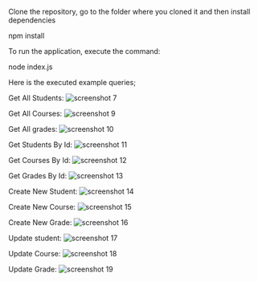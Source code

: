 Clone the repository, go to the folder where you cloned it and then install dependencies

npm install

To run the application, execute the command: 

node index.js

Here is the executed example queries;

Get All Students:
![screenshot 7](https://user-images.githubusercontent.com/32188665/53394755-e0c7f300-39a8-11e9-8915-cddce3297d31.png)

Get All Courses:
![screenshot 9](https://user-images.githubusercontent.com/32188665/53395924-ce9b8400-39ab-11e9-8333-7f626d29ae9e.png)

Get All grades:
![screenshot 10](https://user-images.githubusercontent.com/32188665/53395939-d5c29200-39ab-11e9-940b-1a1ba043da92.png)

Get Students By Id:
![screenshot 11](https://user-images.githubusercontent.com/32188665/53396706-d0664700-39ad-11e9-8807-6fe4ba206b55.png)

Get Courses By Id:
![screenshot 12](https://user-images.githubusercontent.com/32188665/53396713-d4926480-39ad-11e9-96b5-a51078476a34.png)

Get Grades By Id:
![screenshot 13](https://user-images.githubusercontent.com/32188665/53396725-da884580-39ad-11e9-986d-631e33fc8e98.png)

Create New Student:
![screenshot 14](https://user-images.githubusercontent.com/32188665/53397642-51bed900-39b0-11e9-97c5-b3793b94d14d.png)

Create New Course:
![screenshot 15](https://user-images.githubusercontent.com/32188665/53397648-55526000-39b0-11e9-915d-c996ff735f20.png)

Create New Grade:
![screenshot 16](https://user-images.githubusercontent.com/32188665/53397660-5aafaa80-39b0-11e9-8f77-da2919793e98.png)

Update student:
![screenshot 17](https://user-images.githubusercontent.com/32188665/53398215-bdee0c80-39b1-11e9-9adb-806befbc6341.png)

Update Course:
![screenshot 18](https://user-images.githubusercontent.com/32188665/53398232-c5151a80-39b1-11e9-8775-2fe668f0cee4.png)

Update Grade:
![screenshot 19](https://user-images.githubusercontent.com/32188665/53398236-c9d9ce80-39b1-11e9-88cf-e2e75b0c925a.png)
